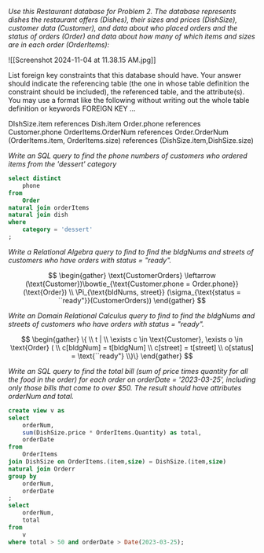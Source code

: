 *Use this Restaurant database for Problem 2. The database represents dishes the restaurant offers (Dishes), their sizes and prices (DishSize), customer data (Customer), and data about who placed orders and the status of orders (Order) and data about how many of which items and sizes are in each order (OrderItems):*

![[Screenshot 2024-11-04 at 11.38.15 AM.jpg]]

List foreign key constraints that this database should have. Your answer should indicate the referencing table (the one in whose table definition the constraint should be included), the referenced table, and the attribute(s). You may use a format like the following without writing out the whole table definition or keywords FOREIGN KEY ...

DIshSize.item references Dish.item
Order.phone references Customer.phone
OrderItems.OrderNum references Order.OrderNum
(OrderItems.item, OrderItems.size) references (DishSize.item,DishSize.size)

*Write an SQL query to find the phone numbers of customers who ordered items from the 'dessert' category*

```sql
select distinct
	phone
from
	Order
natural join orderItems
natural join dish
where
	category = 'dessert'
;
```

*Write a Relational Algebra query to find to find the bldgNums and streets of customers who have orders with status = "ready".*

$$
\begin{gather}
\text{CustomerOrders} \leftarrow (\text{Customer})\bowtie_{\text{Customer.phone = Order.phone}} (\text{Order}) \\
\Pi_{\text{bldNums, street}} (\sigma_{\text{status = ``ready"}}(CustomerOrders))
\end{gather}
$$

*Write an Domain Relational Calculus query to find to find the bldgNums and streets of customers who have orders with status = "ready".*

$$
\begin{gather}
\{ \\
t | \\
\exists c \in \text{Customer}, \exists o \in \text{Order} ( \\
c[bldgNum] = t[bldgNum] \\
c[street] = t[street] \\
o[status] = \text{``ready"}
\\)\}
\end{gather}
$$

*Write an SQL query to find the total bill (sum of price times quantity for all the food in the order) for each order on orderDate = '2023-03-25', including only those bills that come to over $50. The result should have attributes orderNum and total.*

```sql
create view v as 
select 
	orderNum,
	sum(DishSize.price * OrderItems.Quantity) as total,
	orderDate
from
	OrderItems
join DishSize on OrderItems.(item,size) = DishSize.(item,size)
natural join Orderr 
group by
	orderNum,
	orderDate
;
select
	orderNum,
	total
from
	v
where total > 50 and orderDate > Date(2023-03-25);
```